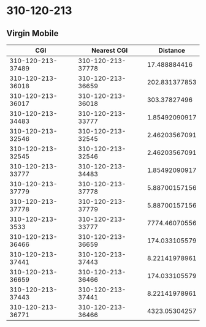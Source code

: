 # 310-120-213
## Virgin Mobile


| CGI | Nearest CGI | Distance |
|-----|-------------|----------|
| 310-120-213-37489 | 310-120-213-37778 | 17.488884416 |
| 310-120-213-36018 | 310-120-213-36659 | 202.831377853 |
| 310-120-213-36017 | 310-120-213-36018 | 303.37827496 |
| 310-120-213-34483 | 310-120-213-33777 | 1.85492090917 |
| 310-120-213-32546 | 310-120-213-32545 | 2.46203567091 |
| 310-120-213-32545 | 310-120-213-32546 | 2.46203567091 |
| 310-120-213-33777 | 310-120-213-34483 | 1.85492090917 |
| 310-120-213-37779 | 310-120-213-37778 | 5.88700157156 |
| 310-120-213-37778 | 310-120-213-37779 | 5.88700157156 |
| 310-120-213-3533 | 310-120-213-33777 | 7774.46070556 |
| 310-120-213-36466 | 310-120-213-36659 | 174.033105579 |
| 310-120-213-37441 | 310-120-213-37443 | 8.22141978961 |
| 310-120-213-36659 | 310-120-213-36466 | 174.033105579 |
| 310-120-213-37443 | 310-120-213-37441 | 8.22141978961 |
| 310-120-213-36771 | 310-120-213-36466 | 4323.05304257 |
